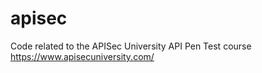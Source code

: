 # apisec
Code related to the APISec University API Pen Test course https://www.apisecuniversity.com/
